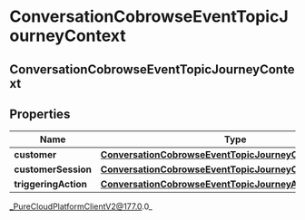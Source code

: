 # ConversationCobrowseEventTopicJourneyContext

## ConversationCobrowseEventTopicJourneyContext

## Properties

|Name | Type | Description | Notes|
|------------ | ------------- | ------------- | -------------|
| **customer** | [**ConversationCobrowseEventTopicJourneyCustomer**](ConversationCobrowseEventTopicJourneyCustomer) |  | [optional] |
| **customerSession** | [**ConversationCobrowseEventTopicJourneyCustomerSession**](ConversationCobrowseEventTopicJourneyCustomerSession) |  | [optional] |
| **triggeringAction** | [**ConversationCobrowseEventTopicJourneyAction**](ConversationCobrowseEventTopicJourneyAction) |  | [optional] |



_PureCloudPlatformClientV2@177.0.0_
